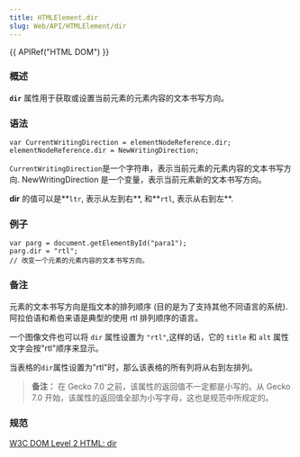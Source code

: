 ```yaml
---
title: HTMLElement.dir
slug: Web/API/HTMLElement/dir
---
```

{{ APIRef("HTML DOM") }}

### 概述

**`dir`** 属性用于获取或设置当前元素的元素内容的文本书写方向。

### 语法

```
var CurrentWritingDirection = elementNodeReference.dir;
elementNodeReference.dir = NewWritingDirection;
```

`CurrentWritingDirection`是一个字符串，表示当前元素的元素内容的文本书写方向. NewWritingDirection 是一个变量，表示当前元素新的文本书写方向。

**dir** 的值可以是**`ltr`, 表示从左到右**, 和**`rtl`, 表示从右到左**.

### 例子

```
var parg = document.getElementById("para1");
parg.dir = "rtl";
// 改变一个元素的元素内容的文本书写方向。
```

### 备注

元素的文本书写方向是指文本的排列顺序 (目的是为了支持其他不同语言的系统). 阿拉伯语和希伯来语是典型的使用 rtl 排列顺序的语言。

一个图像文件也可以将 `dir` 属性设置为 `"rtl"`,这样的话，它的 `title` 和 `alt` 属性文字会按"rtl"顺序来显示。

当表格的`dir`属性设置为"rtl"时，那么该表格的所有列将从右到左排列。

> **备注：** 在 Gecko 7.0 之前，该属性的返回值不一定都是小写的。从 Gecko 7.0 开始，该属性的返回值全部为小写字母，这也是规范中所规定的。

### 规范

[W3C DOM Level 2 HTML: dir](http://www.w3.org/TR/DOM-Level-2-HTML/html.html#ID-52460740)
